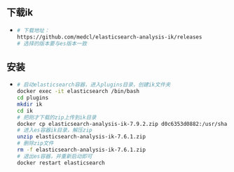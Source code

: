 ## 下载ik

* ```bash
  # 下载地址：
  https://github.com/medcl/elasticsearch-analysis-ik/releases
  # 选择的版本要与es版本一致
  ```

## 安装

* ```bash
  # 启动elasticsearch容器，进入plugins目录，创建ik文件夹
  docker exec -it elasticsearch /bin/bash
  cd plugins
  mkdir ik
  cd ik
  # 把刚才下载的zip上传到ik目录
  docker cp elasticsearch-analysis-ik-7.9.2.zip d0c6353d0882:/usr/share/elasticsearch/plugins/ik
  # 进入es容器ik目录，解压zip
  unzip elasticsearch-analysis-ik-7.6.1.zip
  # 删除zip文件
  rm -f elasticsearch-analysis-ik-7.6.1.zip
  # 退出es容器，并重新启动即可
  docker restart elasticsearch
  ```
